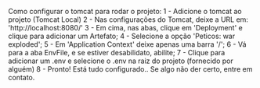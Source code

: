 Como configurar o tomcat para rodar o projeto:
  1 - Adicione o tomcat ao projeto (Tomcat Local)
  2 - Nas configurações do Tomcat, deixe a URL em: 'http://localhost:8080/'
  3 - Em cima, nas abas, clique em 'Deployment' e clique para adicionar um Artefato;
  4 - Selecione a opção 'Peticos: war exploded';
  5 - Em 'Application Context' deixe apenas uma barra '/';
  6 - Vá para a aba EnvFile, e se estiver desabilidato, abilite;
  7 - Clique para adicionar um .env e selecione o .env na raiz do projeto (fornecido por alguém)
  8 - Pronto! Está tudo configurado.. Se algo não der certo, entre em contato.
